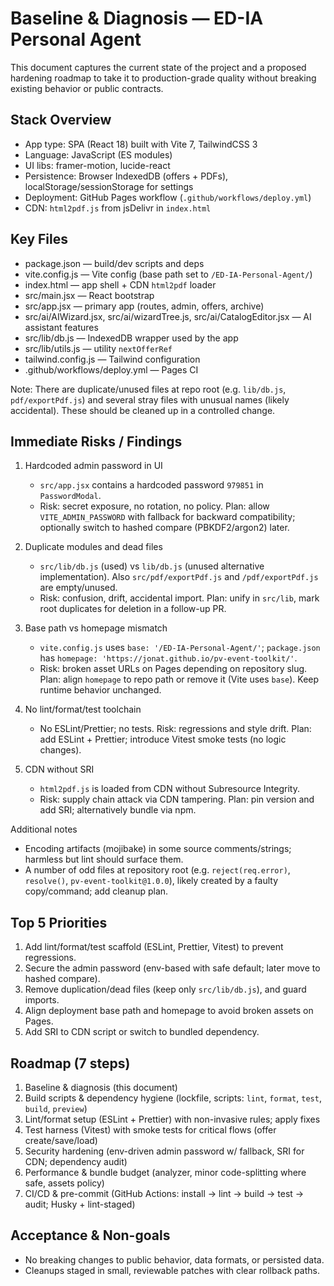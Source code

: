 # Baseline & Diagnosis — ED-IA Personal Agent

This document captures the current state of the project and a proposed hardening roadmap to take it to production-grade quality without breaking existing behavior or public contracts.

## Stack Overview
- App type: SPA (React 18) built with Vite 7, TailwindCSS 3
- Language: JavaScript (ES modules)
- UI libs: framer-motion, lucide-react
- Persistence: Browser IndexedDB (offers + PDFs), localStorage/sessionStorage for settings
- Deployment: GitHub Pages workflow (`.github/workflows/deploy.yml`)
- CDN: `html2pdf.js` from jsDelivr in `index.html`

## Key Files
- package.json — build/dev scripts and deps
- vite.config.js — Vite config (base path set to `/ED-IA-Personal-Agent/`)
- index.html — app shell + CDN `html2pdf` loader
- src/main.jsx — React bootstrap
- src/app.jsx — primary app (routes, admin, offers, archive)
- src/ai/AIWizard.jsx, src/ai/wizardTree.js, src/ai/CatalogEditor.jsx — AI assistant features
- src/lib/db.js — IndexedDB wrapper used by the app
- src/lib/utils.js — utility `nextOfferRef`
- tailwind.config.js — Tailwind configuration
- .github/workflows/deploy.yml — Pages CI

Note: There are duplicate/unused files at repo root (e.g. `lib/db.js`, `pdf/exportPdf.js`) and several stray files with unusual names (likely accidental). These should be cleaned up in a controlled change.

## Immediate Risks / Findings
1) Hardcoded admin password in UI
   - `src/app.jsx` contains a hardcoded password `979851` in `PasswordModal`.
   - Risk: secret exposure, no rotation, no policy. Plan: allow `VITE_ADMIN_PASSWORD` with fallback for backward compatibility; optionally switch to hashed compare (PBKDF2/argon2) later.

2) Duplicate modules and dead files
   - `src/lib/db.js` (used) vs `lib/db.js` (unused alternative implementation). Also `src/pdf/exportPdf.js` and `/pdf/exportPdf.js` are empty/unused.
   - Risk: confusion, drift, accidental import. Plan: unify in `src/lib`, mark root duplicates for deletion in a follow-up PR.

3) Base path vs homepage mismatch
   - `vite.config.js` uses `base: '/ED-IA-Personal-Agent/'`; `package.json` has `homepage: 'https://jonat.github.io/pv-event-toolkit/'`.
   - Risk: broken asset URLs on Pages depending on repository slug. Plan: align `homepage` to repo path or remove it (Vite uses `base`). Keep runtime behavior unchanged.

4) No lint/format/test toolchain
   - No ESLint/Prettier; no tests. Risk: regressions and style drift. Plan: add ESLint + Prettier; introduce Vitest smoke tests (no logic changes).

5) CDN without SRI
   - `html2pdf.js` is loaded from CDN without Subresource Integrity.
   - Risk: supply chain attack via CDN tampering. Plan: pin version and add SRI; alternatively bundle via npm.

Additional notes
- Encoding artifacts (mojibake) in some source comments/strings; harmless but lint should surface them.
- A number of odd files at repository root (e.g. `reject(req.error)`, `resolve()`, `pv-event-toolkit@1.0.0`), likely created by a faulty copy/command; add cleanup plan.

## Top 5 Priorities
1) Add lint/format/test scaffold (ESLint, Prettier, Vitest) to prevent regressions.
2) Secure the admin password (env-based with safe default; later move to hashed compare).
3) Remove duplication/dead files (keep only `src/lib/db.js`), and guard imports.
4) Align deployment base path and homepage to avoid broken assets on Pages.
5) Add SRI to CDN script or switch to bundled dependency.

## Roadmap (7 steps)
1) Baseline & diagnosis (this document)
2) Build scripts & dependency hygiene (lockfile, scripts: `lint`, `format`, `test`, `build`, `preview`)
3) Lint/format setup (ESLint + Prettier) with non-invasive rules; apply fixes
4) Test harness (Vitest) with smoke tests for critical flows (offer create/save/load)
5) Security hardening (env-driven admin password w/ fallback, SRI for CDN; dependency audit)
6) Performance & bundle budget (analyzer, minor code-splitting where safe, assets policy)
7) CI/CD & pre-commit (GitHub Actions: install → lint → build → test → audit; Husky + lint-staged)

## Acceptance & Non-goals
- No breaking changes to public behavior, data formats, or persisted data.
- Cleanups staged in small, reviewable patches with clear rollback paths.

